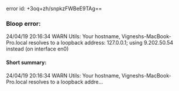 error id: +3oq+zh/snpkzFWBeE9TAg==
### Bloop error:

24/04/19 20:16:34 WARN Utils: Your hostname, Vigneshs-MacBook-Pro.local resolves to a loopback address: 127.0.0.1; using 9.202.50.54 instead (on interface en0)
#### Short summary: 

24/04/19 20:16:34 WARN Utils: Your hostname, Vigneshs-MacBook-Pro.local resolves to a loopback addre...